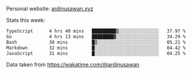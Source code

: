 Personal website: [ardinusawan.xyz](https://ardinusawan.xyz)

Stats this week:
<!--START_SECTION:waka-->

```txt
TypeScript      4 hrs 40 mins   █████████▒░░░░░░░░░░░░░░░   37.97 %
Go              4 hrs 13 mins   ████████▓░░░░░░░░░░░░░░░░   34.29 %
Bash            38 mins         █▒░░░░░░░░░░░░░░░░░░░░░░░   05.21 %
Markdown        32 mins         █░░░░░░░░░░░░░░░░░░░░░░░░   04.42 %
JavaScript      31 mins         █░░░░░░░░░░░░░░░░░░░░░░░░   04.25 %
```

<!--END_SECTION:waka-->
Data taken from https://wakatime.com/@ardinusawan
